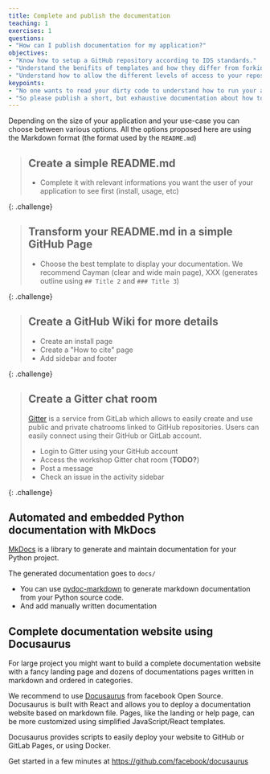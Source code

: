 ```yaml
---
title: Complete and publish the documentation
teaching: 1
exercises: 1
questions:
- "How can I publish documentation for my application?"
objectives:
- "Know how to setup a GitHub repository according to IDS standards."
- "Understand the benifits of templates and how they differ from forking/cloning."
- "Understand how to allow the different levels of access to your repository."
keypoints:
- "No one wants to read your dirty code to understand how to run your application, not even yourself."
- "So please publish a short, but exhaustive documentation about how to deploy and use your application."
---
```


Depending on the size of your application and your use-case you can choose between various options. All the options proposed here are using the Markdown format (the format used by the `README.md`)

> ## Create a simple README.md
>
> *   Complete it with relevant informations you want the user of your application to see first (install, usage, etc)
>
{: .challenge}

> ## Transform your README.md in a simple GitHub Page
>
> *   Choose the best template to display your documentation. We recommend Cayman (clear and wide main page), XXX (generates outline using `## Title 2` and `### Title 3`)
>
{: .challenge}

> ## Create a GitHub Wiki for more details
>
> *   Create an install page
> *   Create a "How to cite" page
> *   Add sidebar and footer
>
{: .challenge}

> ## Create a Gitter chat room
>
> [Gitter](https://gitter.im/) is a service from GitLab which allows to easily create and use public and private chatrooms linked to GitHub repositories. Users can easily connect using their GitHub or GitLab account.
>
> * Login to Gitter using your GitHub account
> * Access the workshop Gitter chat room (**TODO?**)
> * Post a message
> * Check an issue in the activity sidebar
>
{: .challenge}

## Automated and embedded Python documentation with MkDocs

[MkDocs](https://www.mkdocs.org/) is a library to generate and maintain documentation for your Python project.

The generated documentation goes to `docs/`

* You can use [pydoc-markdown](https://pypi.org/project/pydoc-markdown/#description) to generate markdown documentation from your Python source code.
* And add manually written documentation

## Complete documentation website using Docusaurus

For large project you might want to build a complete documentation website with a fancy landing page and dozens of documentations pages written in markdown and ordered in categories.

We recommend to use [Docusaurus](https://docusaurus.io/) from facebook Open Source. Docusaurus is built with React and allows you to deploy a documentation website based on markdown file. Pages, like the landing or help page, can be more customized using simplified JavaScript/React templates.

Docusaurus provides scripts to easily deploy your website to GitHub or GitLab Pages, or using Docker. 

Get started in a few minutes at https://github.com/facebook/docusaurus
